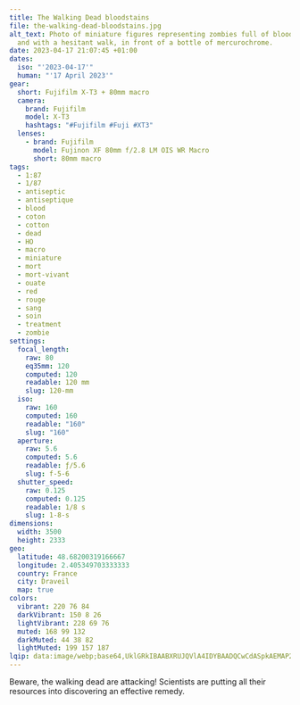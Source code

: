 ```yaml
---
title: The Walking Dead bloodstains
file: the-walking-dead-bloodstains.jpg
alt_text: Photo of miniature figures representing zombies full of bloodstains,
  and with a hesitant walk, in front of a bottle of mercurochrome.
date: 2023-04-17 21:07:45 +01:00
dates:
  iso: "'2023-04-17'"
  human: "'17 April 2023'"
gear:
  short: Fujifilm X-T3 + 80mm macro
  camera:
    brand: Fujifilm
    model: X-T3
    hashtags: "#Fujifilm #Fuji #XT3"
  lenses:
    - brand: Fujifilm
      model: Fujinon XF 80mm f/2.8 LM OIS WR Macro
      short: 80mm macro
tags:
  - 1:87
  - 1/87
  - antiseptic
  - antiseptique
  - blood
  - coton
  - cotton
  - dead
  - HO
  - macro
  - miniature
  - mort
  - mort-vivant
  - ouate
  - red
  - rouge
  - sang
  - soin
  - treatment
  - zombie
settings:
  focal_length:
    raw: 80
    eq35mm: 120
    computed: 120
    readable: 120 mm
    slug: 120-mm
  iso:
    raw: 160
    computed: 160
    readable: "160"
    slug: "160"
  aperture:
    raw: 5.6
    computed: 5.6
    readable: ƒ/5.6
    slug: f-5-6
  shutter_speed:
    raw: 0.125
    computed: 0.125
    readable: 1/8 s
    slug: 1-8-s
dimensions:
  width: 3500
  height: 2333
geo:
  latitude: 48.68200319166667
  longitude: 2.405349703333333
  country: France
  city: Draveil
  map: true
colors:
  vibrant: 220 76 84
  darkVibrant: 150 8 26
  lightVibrant: 228 69 76
  muted: 168 99 132
  darkMuted: 44 38 82
  lightMuted: 199 157 187
lqip: data:image/webp;base64,UklGRkIBAABXRUJQVlA4IDYBAADQCwCdASpkAEMAP22mw1i0tiejsls5EsAtiWQAynga9yOQ3QA/k1nu47/ESf4qRZWvRhU/wZkiP0ALROhcXvTYmrDOJ5IFh6Um2MHDh+xC5BBrQc988G5aMG2MCpClSjiqIJE9qMoQAP4NpaSTt/jYIg5EL+R2EEuEmAww3Z8PrDs0gkbHpiWrEGTEeiOevhewnmmo8OuG29jNtoYZZHel0BjbRy22fyPF0Mdw2QPfGGWXd+r/oFqhoYWBb/5+6t0TbrGVrNAmZZWMlRWrpnTUyiua6mb/YazSHX9dtDUyVaqNoPhNxDMcnNpJwBaYEAHl7aQ3jKkrbbyYhYknEE3oOB9qN5zIHN5louN/+U3xCTCWiUrr2lSjlWogUxSNuv+BGm2lLeDtrDzH+A8DEFrAu/XlyAAA
---
```


Beware, the walking dead are attacking! Scientists are putting all their resources into discovering an effective remedy.
